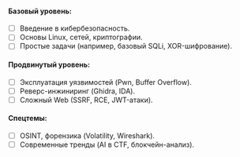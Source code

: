 #### Базовый уровень:

- [ ] Введение в кибербезопасность.
- [ ] Основы Linux, сетей, криптографии.
- [ ] Простые задачи (например, базовый SQLi, XOR-шифрование).

#### Продвинутый уровень:

- [ ] Эксплуатация уязвимостей (Pwn, Buffer Overflow).
- [ ] Реверс-инжиниринг (Ghidra, IDA).
- [ ] Сложный Web (SSRF, RCE, JWT-атаки).

#### Спецтемы:

- [ ] OSINT, форензика (Volatility, Wireshark).
- [ ] Современные тренды (AI в CTF, блокчейн-анализ).